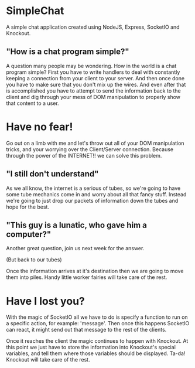 SimpleChat
==========

A simple chat application created using NodeJS, Express, SocketIO and Knockout.

"How is a chat program simple?"
----------

A question many people may be wondering. How in the world is a chat program simple? First you have to write handlers to deal with constantly keeping a connection from your client to your server. And then once done you have to make sure that you don't mix up the wires. And even after that is accomplished you have to attempt to send the information back to the client and dig through your mess of DOM manipulation to properly show that content to a user.

Have no fear!
==========

Go out on a limb with me and let's throw out all of your DOM manipulation tricks, and your worrying over the Client/Server connection. Because through the power of the INTERNET!! we can solve this problem.

"I still don't understand"
----------

As we all know, the internet is a serious of tubes, so we're going to have some tube mechanics come in and worry about all that fancy stuff. Instead we're going to just drop our packets of information down the tubes and hope for the best.

"This guy is a lunatic, who gave him a computer?"
----------

Another great question, join us next week for the answer. 

(But back to our tubes)

Once the information arrives at it's destination then we are going to move them into piles. Handy little worker fairies will take care of the rest.

Have I lost you?
==========

With the magic of SocketIO all we have to do is specify a function to run on a specific action, for example: 'message'. Then once this happens SocketIO can react, it might send out that message to the rest of the clients.

Once it reaches the client the magic continues to happen with Knockout. At this point we just have to store the information into Knockout's special variables, and tell them where those variables should be displayed. Ta-da! Knockout will take care of the rest.